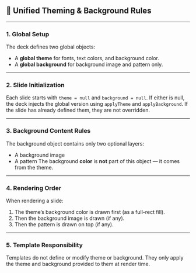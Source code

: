

## 🎯 Unified Theming & Background Rules

---

### 1. **Global Setup**

The deck defines two global objects:

* A **global theme** for fonts, text colors, and background color.
* A **global background** for background image and pattern only.

---

### 2. **Slide Initialization**

Each slide starts with `theme = null` and `background = null`.
If either is null, the deck injects the global version using `applyTheme` and `applyBackground`.
If the slide has already defined them, they are not overridden.

---

### 3. **Background Content Rules**

The background object contains only two optional layers:

* A background image
* A pattern
  The background **color** is **not** part of this object — it comes from the theme.

---

### 4. **Rendering Order**

When rendering a slide:

1. The theme’s background color is drawn first (as a full-rect fill).
2. Then the background image is drawn (if any).
3. Then the pattern is drawn on top (if any).

---

### 5. **Template Responsibility**

Templates do not define or modify theme or background.
They only apply the theme and background provided to them at render time.


